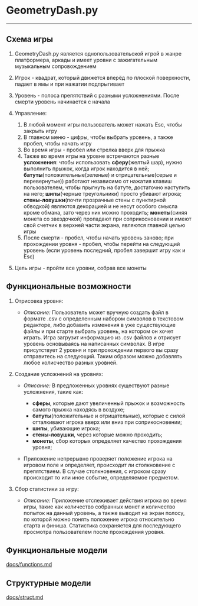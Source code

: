 # GeometryDash.py
---

## Схема игры

1. GeometryDash.py является однопользовательской игрой в жанре платформера, аркады и имеет уровни с зажигательным музыкальным сопровождением

2. Игрок - квадрат, который движется вперёд по плоской поверхности, падает в ямы и при нажатии подпрыгивает
   
3. Уровень - полоса препятствий с разными усложнениями. После смерти уровень начинается с начала
   
4. Управление:
   1) В любой момент игры пользователь может нажать Esc, чтобы закрыть игру
   2) В главном меню - цифры, чтобы выбрать уровень, а также пробел, чтобы начать игру
   3) Во время игры - пробел или стрелка вверх для прыжка
   4) Также во время игры на уровне встречаются разные __усложнения__: чтобы использовать __сферу__(желтый шар), нужно выполнить прыжок, когда игрок находится в ней; __батуты__(положительные(зеленые) и отрицательные(серые и перевернутые)) работают независимо от нажатия клавиш пользователем, чтобы прыгнуть на батуте, достаточно наступить на него; __шипы__(черные треугольники) просто убивают игрока; __стены-ловушки__(почти прозрачные стены с пунктирной обводкой) являются декорацией и не несут особого смысла кроме обмана, зато через них можно проходить; __монеты__(синяя монета со звездочкой) пропадают при соприкосновении и имеют свой счетчик в верхней части экрана, являются главной целью игры
   5) После смерти - пробел, чтобы начать уровень заново; при прохождении уровня - пробел, чтобы перейти на следующий уровень (если уровень последний, пробел завершит игру как и Esc)

5. Цель игры - пройти все уровни, собрав все монеты


## Функциональные возможности

1. Отрисовка уровня:
   - *Описание:* Пользователь может вручную создать файл в формате .csv с определенным набором символов в текстовом редакторе, либо добавить изменения в уже существующие файлы и при старте выбрать уровень, на котором он хочет играть. Игра загрузит информацию из .csv файлов и отрисует уровень основываясь на написанных символах. В игре присутствует 2 уровня и при прохождении первого вы сразу отправитесь на следующий. Таким образом можно добавлять любое колисчество разных уровней.

2. Создание усложнений на уровнях:
   - *Описание:* В предложенных уровнях существуют разные усложнения, такие как:
      * __сферы__, которые дают увеличенный прыжок и возможность самого прыжка находясь в воздухе;
      * __батуты__(положительные и отрицательные), которые с силой отталкивают игрока вверх или вниз при соприкосновении;
      * __шипы__, убивающие игрока;
      * __стены-ловушки__, через которые можно проходить;
      * __монеты__, сбор которых определяет качество прохождения уровня;
        
   - Приложение непрерывно проверяет положение игрока на игровом поле и определяет, происходит ли столкновение с препятствием. В случае столкновения, с игроком сразу происходит то или иное событие, определяемое предметом.


3. Сбор статистики за игру:
   - *Описание:* Приложение отслеживает действия игрока во время игры, такие как количество собранных монет и количество попыток на данный уровень, а также выводит на экран полосу, по которой можно понять положение игрока относительно старта и финиша. Статистика сохраняется для последующего просмотра пользователем после прохождения уровня.

## Функциональные модели

[docs/functions.md](docs/functions.md)

## Структурные модели

[docs/struct.md](docs/struct.md)
